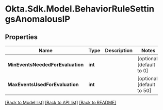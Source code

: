 # Okta.Sdk.Model.BehaviorRuleSettingsAnomalousIP

## Properties

Name | Type | Description | Notes
------------ | ------------- | ------------- | -------------
**MinEventsNeededForEvaluation** | **int** |  | [optional] [default to 0]
**MaxEventsUsedForEvaluation** | **int** |  | [optional] [default to 50]

[[Back to Model list]](../README.md#documentation-for-models) [[Back to API list]](../README.md#documentation-for-api-endpoints) [[Back to README]](../README.md)

